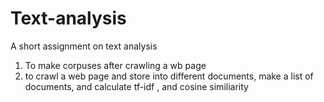 # Text-analysis
A short assignment on text analysis
1. To make corpuses after crawling a wb page
2. to crawl a web page and store into different documents, make a list of documents, and calculate tf-idf , and cosine similiarity
